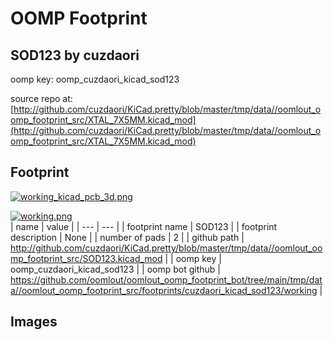 # OOMP Footprint  
## SOD123  by cuzdaori  
  
oomp key: oomp_cuzdaori_kicad_sod123  
  
source repo at: [http://github.com/cuzdaori/KiCad.pretty/blob/master/tmp/data//oomlout_oomp_footprint_src/XTAL_7X5MM.kicad_mod](http://github.com/cuzdaori/KiCad.pretty/blob/master/tmp/data//oomlout_oomp_footprint_src/XTAL_7X5MM.kicad_mod)  
## Footprint  
  
[![working_kicad_pcb_3d.png](working_kicad_pcb_3d_600.png)](working_kicad_pcb_3d.png)  
  
[![working.png](working_600.png)](working.png)  
| name | value | 
| --- | --- | 
| footprint name | SOD123 | 
| footprint description | None | 
| number of pads | 2 | 
| github path | http://github.com/cuzdaori/KiCad.pretty/blob/master/tmp/data//oomlout_oomp_footprint_src/SOD123.kicad_mod | 
| oomp key | oomp_cuzdaori_kicad_sod123 | 
| oomp bot github | https://github.com/oomlout/oomlout_oomp_footprint_bot/tree/main/tmp/data//oomlout_oomp_footprint_src/footprints/cuzdaori_kicad_sod123/working | 
## Images  
